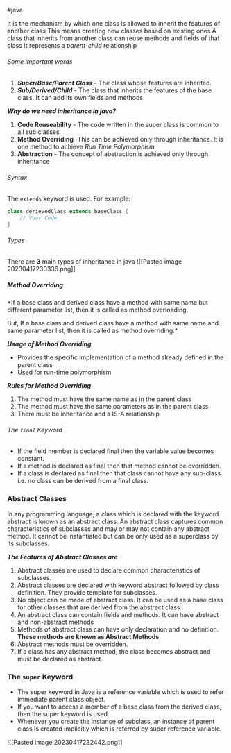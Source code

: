 
#java 

It is the mechanism by which one class is allowed to inherit the features of another class
This means creating new classes based on existing ones
A class that inherits from another class can reuse methods and fields of that class
It represents a *parent-child* relationship

###### Some important words
1. ***Super/Base/Parent Class*** - The class whose features are inherited.
2. ***Sub/Derived/Child*** - The class that inherits the features of the base class. It can add its own fields and methods.

***Why do we need inheritance in java?***
1. **Code Reuseability** - The code written in the super class is common to all sub classes
2. **Method Overriding** -This can be achieved only through inheritance. It is one method to achieve *Run Time Polymorphism*
3. **Abstraction** - The concept of abstraction is achieved only through inheritance

###### Syntax
The `extends` keyword is used. For example:
```java
class derievedClass extends baseClass {
	// Your Code
}
```

###### Types
There are **3** main types of inheritance in java
![[Pasted image 20230417230336.png]]

##### Method Overriding
*If a base class and derived class have a method with same name but different parameter list, then it is called as method overloading.

But, If a base class and derived class have a method with same name and same parameter list, then it is called as method overriding.*

***Usage of  Method Overriding***
- Provides the specific implementation of a method already defined in the parent class
- Used for run-time polymorphism

***Rules for Method Overriding***
1. The method must have the same name as in the parent class
2. The method must have the same parameters as in the parent class
3. There must be inheritance and a IS-A relationship

###### The `final` Keyword
- If the field member is declared final then the variable value becomes constant.
- If a method is declared as final then that method cannot be overridden.
- If a class is declared as final then that class cannot have any sub-class i.e. no class can be derived from a final class.

### Abstract Classes
In any programming language, a class which is declared with the keyword abstract is known as an abstract class. An abstract class captures common characteristics of subclasses and may or may not contain any abstract method. It cannot be instantiated but can be only used as a superclass by its subclasses.

***The Features of Abstract Classes are***
1. Abstract classes are used to declare common characteristics of subclasses.
2. Abstract classes are declared with keyword abstract followed by class definition. They provide template for subclasses.
3. No object can be made of abstract class. It can be used as a base class for other classes that are derived from the abstract class.
4. An abstract class can contain fields and methods. It can have abstract and non-abstract methods
5. Methods of abstract class can have only declaration and no definition. **These methods are known as Abstract Methods**
7. Abstract methods must be overridden.
8. If a class has any abstract method, the class becomes abstract and must be declared as abstract.

### The `super` Keyword
- The super keyword in Java is a reference variable which is used to refer immediate parent class object.
- If you want to access a member of a base class from the derived class, then the super keyword is used.
- Whenever you create the instance of subclass, an instance of parent class is created implicitly which is referred by super reference variable.

![[Pasted image 20230417232442.png]]
